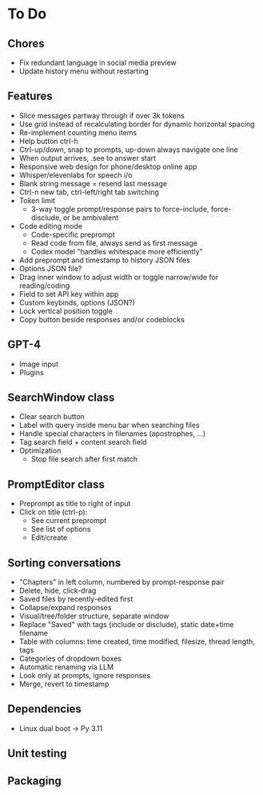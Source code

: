 # To Do

## Chores
* Fix redundant language in social media preview
* Update history menu without restarting

## Features
* Slice messages partway through if over 3k tokens
* Use grid instead of recalculating border for dynamic horizontal spacing
* Re-implement counting menu items
* Help button ctrl-h
* Ctrl-up/down, snap to prompts, up-down always navigate one line
* When output arrives, .see to answer start
* Responsive web design for phone/desktop online app
* Whisper/elevenlabs for speech i/o
* Blank string message = resend last message
* Ctrl-n new tab, ctrl-left/right tab switching
* Token limit
    * 3-way toggle prompt/response pairs to force-include, force-disclude, or be ambivalent
* Code editing mode
    * Code-specific preprompt
    * Read code from file, always send as first message
    * Codex model "handles whitespace more efficiently"
* Add preprompt and timestamp to history JSON files
* Options JSON file?
* Drag inner window to adjust width or toggle narrow/wide for reading/coding
* Field to set API key within app
* Custom keybinds, options (JSON?)
* Lock vertical position toggle
* Copy button beside responses and/or codeblocks

## GPT-4
* Image input
* Plugins

## SearchWindow class
* Clear search button
* Label with query inside menu bar when searching files
* Handle special characters in filenames (apostrophes, ...)
* Tag search field + content search field
* Optimization
    * Stop file search after first match

## PromptEditor class
* Preprompt as title to right of input
* Click on title (ctrl-p):
    * See current preprompt
    * See list of options
    * Edit/create

## Sorting conversations
* "Chapters" in left column, numbered by prompt-response pair
* Delete, hide, click-drag
* Saved files by recently-edited first
* Collapse/expand responses
* Visual/tree/folder structure, separate window
* Replace "Saved" with tags (include or disclude), static date+time filename
* Table with columns: time created, time modified, filesize, thread length, tags
* Categories of dropdown boxes
* Automatic renaming via LLM
* Look only at prompts, ignore responses
* Merge, revert to timestamp

## Dependencies
* Linux dual boot -> Py 3.11

## Unit testing

## Packaging
